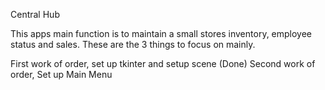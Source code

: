 Central Hub

This apps main function is to maintain a small stores inventory, employee status and sales. These are the 3 things to focus on mainly.

First work of order, set up tkinter and setup scene (Done)
Second work of order, Set up Main Menu